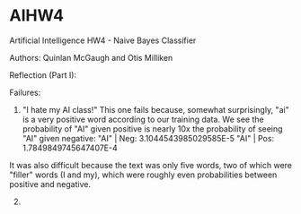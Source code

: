 # AIHW4
Artificial Intelligence HW4 - Naive Bayes Classifier


Authors: Quinlan McGaugh and Otis Milliken


Reflection (Part I):

Failures:

1. "I hate my AI class!"
This one fails because, somewhat surprisingly, "ai" is a very positive word according to our training data. We see the probability of "AI" given positive is nearly 10x the probability of seeing "AI" given negative:
"AI" | Neg: 3.1044543985029585E-5
"AI" | Pos: 1.7849849745647407E-4

It was also difficult because the text was only five words, two of which were "filler" words (I and my), which were roughly even probabilities between positive and negative.


2. 
